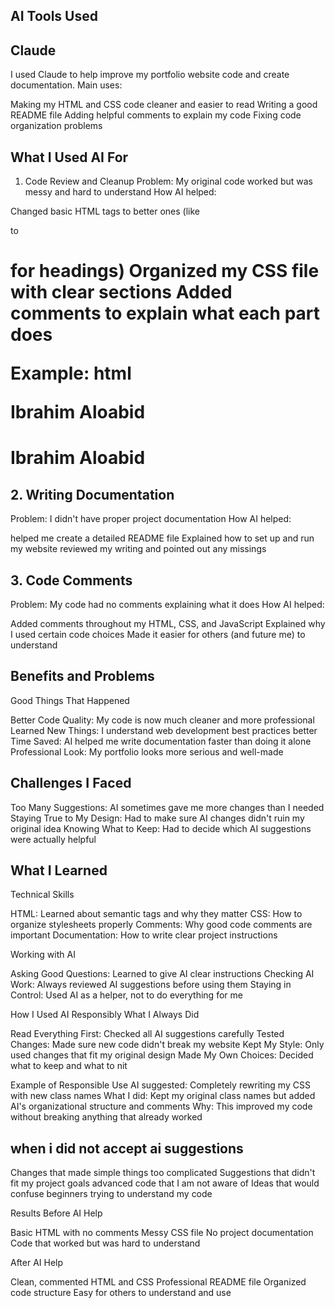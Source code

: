 ## AI Tools Used
## Claude 
I used Claude to help improve my portfolio website code and create documentation.
Main uses:

Making my HTML and CSS code cleaner and easier to read
Writing a good README file
Adding helpful comments to explain my code
Fixing code organization problems


## What I Used AI For
1. Code Review and Cleanup
Problem: My original code worked but was messy and hard to understand
How AI helped:

Changed basic HTML tags to better ones (like <p> to <h1> for headings)
Organized my CSS file with clear sections
Added comments to explain what each part does

Example:
html<!-- Before -->
<p class="section">Ibrahim Aloabid</p>

<!-- After AI help -->
<h1 class="section">Ibrahim Aloabid</h1>

## 2. Writing Documentation
Problem: I didn't have proper project documentation
How AI helped:

helped me create a detailed README file
Explained how to set up and run my website
reviewed my writing and pointed out any missings

## 3. Code Comments
Problem: My code had no comments explaining what it does
How AI helped:

Added comments throughout my HTML, CSS, and JavaScript
Explained why I used certain code choices
Made it easier for others (and future me) to understand


## Benefits and Problems
Good Things That Happened

Better Code Quality: My code is now much cleaner and more professional
Learned New Things: I understand web development best practices better
Time Saved: AI helped me write documentation faster than doing it alone
Professional Look: My portfolio looks more serious and well-made

## Challenges I Faced

Too Many Suggestions: AI sometimes gave me more changes than I needed
Staying True to My Design: Had to make sure AI changes didn't ruin my original idea
Knowing What to Keep: Had to decide which AI suggestions were actually helpful


## What I Learned
Technical Skills

HTML: Learned about semantic tags and why they matter
CSS: How to organize stylesheets properly
Comments: Why good code comments are important
Documentation: How to write clear project instructions

Working with AI

Asking Good Questions: Learned to give AI clear instructions
Checking AI Work: Always reviewed AI suggestions before using them
Staying in Control: Used AI as a helper, not to do everything for me


How I Used AI Responsibly
What I Always Did

Read Everything First: Checked all AI suggestions carefully
Tested Changes: Made sure new code didn't break my website
Kept My Style: Only used changes that fit my original design
Made My Own Choices: Decided what to keep and what to nit

Example of Responsible Use
AI suggested: Completely rewriting my CSS with new class names
What I did: Kept my original class names but added AI's organizational structure and comments
Why: This improved my code without breaking anything that already worked

## when i did not accept ai suggestions
Changes that made simple things too complicated
Suggestions that didn't fit my project goals
advanced code that I am not aware of
Ideas that would confuse beginners trying to understand my code


Results
Before AI Help

Basic HTML with no comments
Messy CSS file
No project documentation
Code that worked but was hard to understand

After AI Help

Clean, commented HTML and CSS
Professional README file
Organized code structure
Easy for others to understand and use